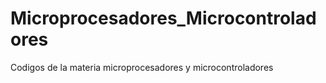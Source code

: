# Microprocesadores_Microcontroladores
Codigos de la materia microprocesadores y microcontroladores
